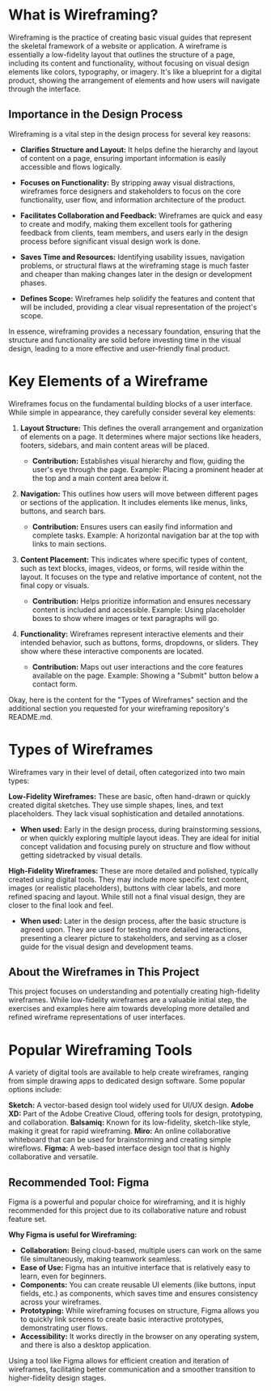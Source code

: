 # What is Wireframing?
Wireframing is the practice of creating basic visual guides that represent the skeletal framework of a website or application. A wireframe is essentially a low-fidelity layout that outlines the structure of a page, including its content and functionality, without focusing on visual design elements like colors, typography, or imagery. It's like a blueprint for a digital product, showing the arrangement of elements and how users will navigate through the interface.

## Importance in the Design Process

Wireframing is a vital step in the design process for several key reasons:

* **Clarifies Structure and Layout:** It helps define the hierarchy and layout of content on a page, ensuring important information is easily accessible and flows logically.

* **Focuses on Functionality:** By stripping away visual distractions, wireframes force designers and stakeholders to focus on the core functionality, user flow, and information architecture of the product.

* **Facilitates Collaboration and Feedback:** Wireframes are quick and easy to create and modify, making them excellent tools for gathering feedback from clients, team members, and users early in the design process before significant visual design work is done.

* **Saves Time and Resources:** Identifying usability issues, navigation problems, or structural flaws at the wireframing stage is much faster and cheaper than making changes later in the design or development phases.

* **Defines Scope:** Wireframes help solidify the features and content that will be included, providing a clear visual representation of the project's scope.

In essence, wireframing provides a necessary foundation, ensuring that the structure and functionality are solid before investing time in the visual design, leading to a more effective and user-friendly final product.

# Key Elements of a Wireframe
Wireframes focus on the fundamental building blocks of a user interface. While simple in appearance, they carefully consider several key elements:

1. **Layout Structure:** This defines the overall arrangement and organization of elements on a page. It determines where major sections like headers, footers, sidebars, and main content areas will be placed.

     * **Contribution:** Establishes visual hierarchy and flow, guiding the user's eye through the page. Example: Placing a prominent header at the top and a main content area below it.

2. **Navigation:** This outlines how users will move between different pages or sections of the application. It includes elements like menus, links, buttons, and search bars.

     * **Contribution:** Ensures users can easily find information and complete tasks. Example: A horizontal navigation bar at the top with links to main sections.

3. **Content Placement:** This indicates where specific types of content, such as text blocks, images, videos, or forms, will reside within the layout. It focuses on the type and relative importance of content, not the final copy or visuals.

     * **Contribution:** Helps prioritize information and ensures necessary content is included and accessible. Example: Using placeholder boxes to show where images or text paragraphs will go.

4. **Functionality:** Wireframes represent interactive elements and their intended behavior, such as buttons, forms, dropdowns, or sliders. They show where these interactive components are located.

     * **Contribution:** Maps out user interactions and the core features available on the page. Example: Showing a "Submit" button below a contact form.

Okay, here is the content for the "Types of Wireframes" section and the additional section you requested for your wireframing repository's README.md.

# Types of Wireframes
Wireframes vary in their level of detail, often categorized into two main types:   

**Low-Fidelity Wireframes:** These are basic, often hand-drawn or quickly created digital sketches. They use simple shapes, lines, and text placeholders. They lack visual sophistication and detailed annotations.   

  * **When used:** Early in the design process, during brainstorming sessions, or when quickly exploring multiple layout ideas. They are ideal for initial concept validation and focusing purely on structure and flow without getting sidetracked by visual details.   

**High-Fidelity Wireframes:** These are more detailed and polished, typically created using digital tools. They may include more specific text content, images (or realistic placeholders), buttons with clear labels, and more refined spacing and layout. While still not a final visual design, they are closer to the final look and feel.   

  * **When used:** Later in the design process, after the basic structure is agreed upon. They are used for testing more detailed interactions, presenting a clearer picture to stakeholders, and serving as a closer guide for the visual design and development teams.

## About the Wireframes in This Project
This project focuses on understanding and potentially creating high-fidelity wireframes. While low-fidelity wireframes are a valuable initial step, the exercises and examples here aim towards developing more detailed and refined wireframe representations of user interfaces.

# Popular Wireframing Tools
A variety of digital tools are available to help create wireframes, ranging from simple drawing apps to dedicated design software. Some popular options include:

**Sketch:** A vector-based design tool widely used for UI/UX design.
**Adobe XD:** Part of the Adobe Creative Cloud, offering tools for design, prototyping, and collaboration.
**Balsamiq:** Known for its low-fidelity, sketch-like style, making it great for rapid wireframing.
**Miro:** An online collaborative whiteboard that can be used for brainstorming and creating simple wireflows.
**Figma:** A web-based interface design tool that is highly collaborative and versatile.

## Recommended Tool: Figma
Figma is a powerful and popular choice for wireframing, and it is highly recommended for this project due to its collaborative nature and robust feature set.

**Why Figma is useful for Wireframing:**

* **Collaboration:** Being cloud-based, multiple users can work on the same file simultaneously, making teamwork seamless.
* **Ease of Use:** Figma has an intuitive interface that is relatively easy to learn, even for beginners.
* **Components:** You can create reusable UI elements (like buttons, input fields, etc.) as components, which saves time and ensures consistency across your wireframes.
* **Prototyping:** While wireframing focuses on structure, Figma allows you to quickly link screens to create basic interactive prototypes, demonstrating user flows.
* **Accessibility:** It works directly in the browser on any operating system, and there is also a desktop application.
  
Using a tool like Figma allows for efficient creation and iteration of wireframes, facilitating better communication and a smoother transition to higher-fidelity design stages.
